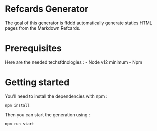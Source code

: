 # Refcards Generator 

The goal of this generator is ffddd automatically generate statics HTML pages from the Markdown Refcards.


# Prerequisites

Here are the needed techsfdnologies :
    - Node v12 minimum 
    - Npm 


# Getting started

You'll need to install the dependencies with npm :

```
npm install
```

Then you can start the generation using :

```
npm run start
```
